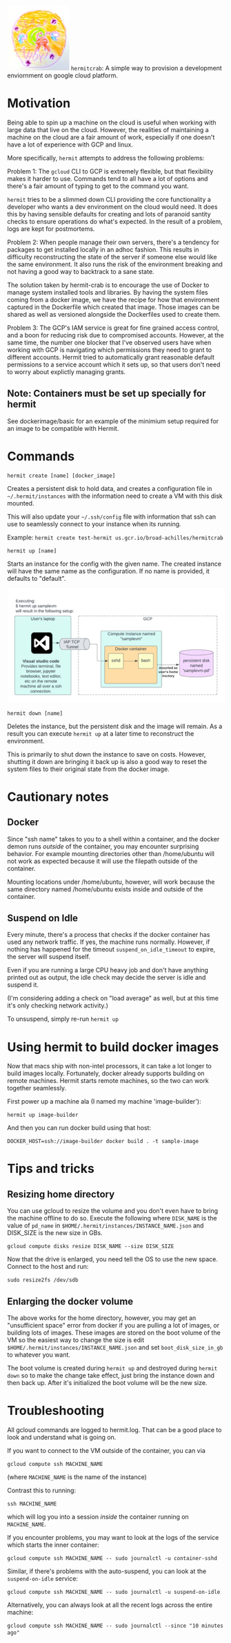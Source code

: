 ![Hermit logo](docs/hermit_small.jpeg)
`hermitcrab`: A simple way to provision a development enviornment on google
cloud platform.

# Motivation

Being able to spin up a machine on the cloud is useful when working with
large data that live on the cloud. However, the realities of maintaining a
machine on the cloud are a fair amount of work, especially if one doesn't
have a lot of experience with GCP and linux.

More specifically, `hermit` attempts to address the following problems:

Problem 1: The `gcloud` CLI to GCP is extremely flexible, but that flexibility makes it
harder to use. Commands tend to all have a lot of options and there's a fair
amount of typing to get to the command you want.

`hermit` tries to be a slimmed down CLI providing the core functionality a
developer who wants a dev environment on the cloud would need.
It does this by having sensible defaults for creating and lots of paranoid
santity checks to ensure operations do what's expected. In the result of a
problem, logs are kept for postmortems.

Problem 2: When people manage their own servers, there's a tendency for
packages to get installed locally in an adhoc fashion. This results in
difficulty reconstructing the state of the server if someone else would like
the same environment. It also runs the risk of the environment breaking and
not having a good way to backtrack to a sane state.

The solution taken by hermit-crab is to encourage the use of Docker to manage system
installed tools and libraries. By having the system files coming from a
docker image, we have the recipe for how that environment captured in the
Dockerfile which created that image. Those images can be shared as well as
versioned alongside the Dockerfiles used to create them.

Problem 3: The GCP's IAM service is great for fine grained access control, and a boon 
for reducing risk due to compromised accounts. However, at the same time, the number one 
blocker that I've observed users have when working with GCP is navigating which permissions
they need to grant to different accounts. Hermit tried to automatically grant reasonable default 
permissions to a service account which it sets up, so that users don't need to worry about 
explictly managing grants.

## Note: Containers must be set up specially for hermit

See dockerimage/basic for an example of the minimium setup required for 
an image to be compatible with Hermit.

# Commands

```
hermit create [name] [docker_image]
```

Creates a persistent disk to hold data, and creates a configuration file in
`~/.hermit/instances` with the information need to create a VM with this
disk mounted.

This will also update your `~/.ssh/config` file with information that ssh
can use to seamlessly connect to your instance when its running.

Example: `hermit create test-hermit us.gcr.io/broad-achilles/hermitcrab`

```
hermit up [name]
```

Starts an instance for the config with the given name. The created instance
will have the same name as the configuration. If no name is provided, it
defaults to "default".

![Hermit crab provisioned server](docs/hermitcrabarch.png)


```
hermit down [name]
```

Deletes the instance, but the persistent disk and the image will remain. As
a result you can execute `hermit up` at a later time to reconstruct the
environment.

This is primarily to shut down the instance to save on costs. However,
shutting it down are bringing it back up is also a good way to reset the
system files to their original state from the docker image.

# Cautionary notes

## Docker

Since "ssh name" takes to you to a shell within a container, and the docker
demon runs _outside_ of the container, you may encounter surprising
behavior. For example mounting directories other than /home/ubuntu will not
work as expected because it will use the filepath outside of the container.

Mounting locations under /home/ubuntu, however, will work because the 
same directory named /home/ubuntu exists inside and outside of the
container.

## Suspend on Idle

Every minute, there's a process that checks if the docker container has
used any network traffic. If yes, the machine runs normally. However, if
nothing has happened for the timeout `suspend_on_idle_timeout` to expire,
the server will suspend itself.

Even if you are running a large CPU heavy job and don't have
anything printed out as output, the idle check may decide the server is idle
and suspend it.

(I'm considering adding a check on "load average" as well, but at this time
it's only checking network activity.)

To unsuspend, simply re-run `hermit up`

# Using hermit to build docker images

Now that macs ship with non-intel processors, it can take a lot longer to
build images locally. Fortunately, docker already supports building on
remote machines. Hermit starts remote machines, so the two can work together
seamlessly.

First power up a machine ala (I named my machine 'image-builder'):

```
hermit up image-builder
```

And then you can run docker build using that host:

```
DOCKER_HOST=ssh://image-builder docker build . -t sample-image
```

# Tips and tricks

## Resizing home directory

You can use gcloud to resize the volume and you don't even have to bring the
machine offline to do so. Execute the following where
`DISK_NAME` is the value of `pd_name` in
`$HOME/.hermit/instances/INSTANCE_NAME.json` and DISK_SIZE is the new size
in GBs. 

```
gcloud compute disks resize DISK_NAME --size DISK_SIZE
```

Now that the drive is enlarged, you need tell the OS to use the new space.
Connect to the host and run:

```
sudo resize2fs /dev/sdb
```

## Enlarging the docker volume

The above works for the home directory, however, you may get an
"unsufficient space" error from docker if you are pulling a lot of images,
or building lots of images. These images are stored on the boot volume of 
the VM so the easiest way to change the size is edit `$HOME/.hermit/instances/INSTANCE_NAME.json`
and set `boot_disk_size_in_gb` to whatever you want.

The boot volume is created during `hermit up` and destroyed during `hermit
down` so to make the change take effect, just bring the instance down and
then back up. After it's initialized the boot volume will be the new size.

# Troubleshooting

All gcloud commands are logged to hermit.log. That can be a good place to
look and understand what is going on.

If you want to connect to the VM outside of the container, you can via

```
gcloud compute ssh MACHINE_NAME
```

(where `MACHINE_NAME` is the name of the instance) 

Contrast this to running:

```
ssh MACHINE_NAME
```

which will log you into a session _inside_ the container running on
`MACHINE_NAME`.

If you encounter problems, you may want to look at the logs of the service which starts the inner container:

```
gcloud compute ssh MACHINE_NAME -- sudo journalctl -u container-sshd
```

Similar, if there's problems with the auto-suspend, you can look at the `suspend-on-idle` service:

```
gcloud compute ssh MACHINE_NAME -- sudo journalctl -u suspend-on-idle
```

Alternatively, you can always look at all the recent logs across the entire machine:

```
gcloud compute ssh MACHINE_NAME -- sudo journalctl --since "10 minutes ago"
```
